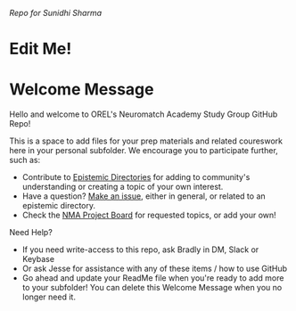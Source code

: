 _Repo for Sunidhi Sharma_

# Edit Me!


# Welcome Message
Hello and welcome to OREL's Neuromatch Academy Study Group GitHub Repo!

This is a space to add files for your prep materials and related coureswork here in your personal subfolder. We encourage you to participate further, such as: 
- Contribute to [Epistemic Directories](https://github.com/Orthogonal-Research-Lab/Neuromatch-Academy/tree/master/Epistemological%20Directory) for adding to community's understanding or creating a topic of your own interest.
- Have a question? [Make an issue](https://github.com/Orthogonal-Research-Lab/Neuromatch-Academy/issues), either in general, or related to an epistemic directory. 
- Check the [NMA Project Board](https://github.com/Orthogonal-Research-Lab/Neuromatch-Academy/projects/1) for requested topics, or add your own! 

Need Help?
- If you need write-access to this repo, ask Bradly in DM, Slack or Keybase
- Or ask Jesse for assistance with any of these items / how to use GitHub
- Go ahead and update your ReadMe file when you're ready to add more to your subfolder! You can delete this Welcome Message when you no longer need it. 
